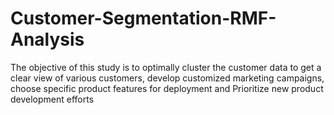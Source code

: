 # Customer-Segmentation-RMF-Analysis
The objective of this study is to optimally cluster the customer data to get a clear view of various customers, develop customized marketing campaigns, choose specific product features for deployment and Prioritize new product development efforts

